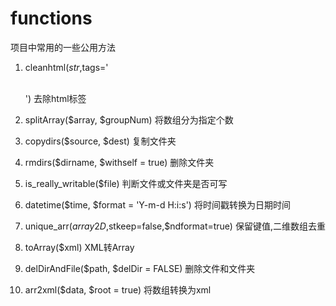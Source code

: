 # functions
项目中常用的一些公用方法

1. cleanhtml($str,$tags='<p><br><img>')                            去除html标签

2. splitArray($array, $groupNum)                                   将数组分为指定个数

3. copydirs($source, $dest)                                        复制文件夹

4. rmdirs($dirname, $withself = true)                              删除文件夹

5. is_really_writable($file)                                       判断文件或文件夹是否可写

6. datetime($time, $format = 'Y-m-d H:i:s')                        将时间戳转换为日期时间

7. unique_arr($array2D,$stkeep=false,$ndformat=true)               保留键值,二维数组去重               

8. toArray($xml)                                                   XML转Array

9. delDirAndFile($path, $delDir = FALSE)                           删除文件和文件夹

10. arr2xml($data, $root = true)                                   将数组转换为xml
